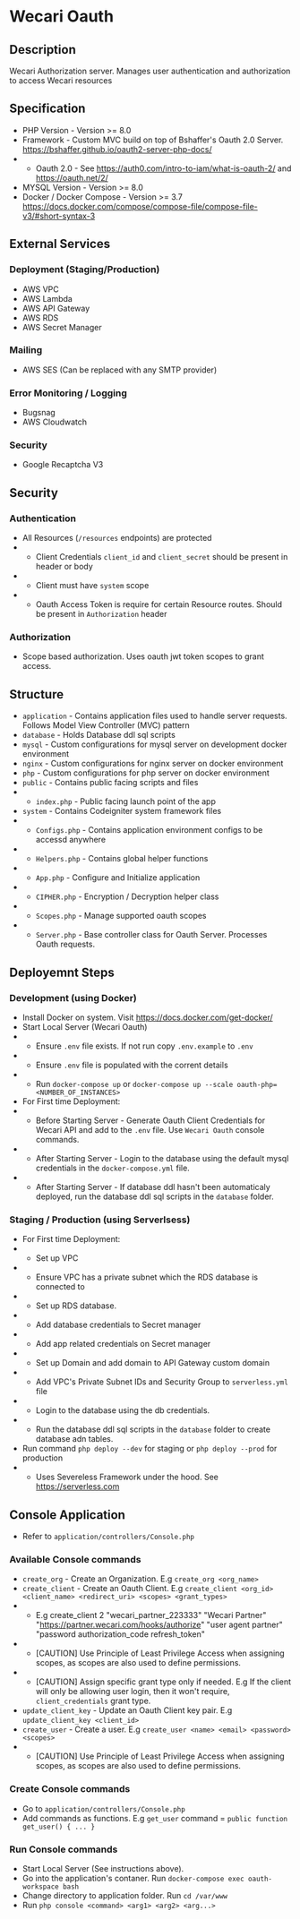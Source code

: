 # Wecari Oauth

## Description
Wecari Authorization server. Manages user authentication and authorization to access Wecari resources

## Specification
- PHP Version - Version >= 8.0
- Framework - Custom MVC build on top of Bshaffer's Oauth 2.0 Server. https://bshaffer.github.io/oauth2-server-php-docs/
- - Oauth 2.0 - See https://auth0.com/intro-to-iam/what-is-oauth-2/ and https://oauth.net/2/
- MYSQL Version - Version >=  8.0
- Docker / Docker Compose - Version >=  3.7 https://docs.docker.com/compose/compose-file/compose-file-v3/#short-syntax-3

## External Services
### Deployment (Staging/Production)
- AWS VPC
- AWS Lambda
- AWS API Gateway
- AWS RDS
- AWS Secret Manager
### Mailing
- AWS SES (Can be replaced with any SMTP provider)
### Error Monitoring / Logging
- Bugsnag
- AWS Cloudwatch
### Security
- Google Recaptcha V3

## Security
### Authentication
- All Resources (`/resources` endpoints) are protected
- - Client Credentials `client_id` and `client_secret` should be present in header or body
- - Client must have `system` scope
- - Oauth Access Token is require for certain Resource routes. Should be present in `Authorization` header
### Authorization 
- Scope based authorization. Uses oauth jwt token scopes to grant access.

## Structure
- `application` - Contains application files used to handle server requests. Follows Model View Controller (MVC) pattern
- `database` - Holds Database ddl sql scripts
- `mysql` - Custom configurations for mysql server on development docker environment
- `nginx` - Custom configurations for nginx server on docker environment
- `php` - Custom configurations for php server on docker environment
- `public` - Contains public facing scripts and files
- - `index.php` - Public facing launch point of the app
- `system` - Contains Codeigniter system framework files
- - `Configs.php` - Contains application environment configs to be accessd anywhere
- - `Helpers.php` - Contains global helper functions
- - `App.php` - Configure and Initialize application
- - `CIPHER.php` - Encryption / Decryption helper class
- - `Scopes.php` - Manage supported oauth scopes
- - `Server.php` - Base controller class for Oauth Server. Processes Oauth requests.

## Deployemnt Steps
### Development (using Docker)
- Install Docker on system. Visit https://docs.docker.com/get-docker/
- Start Local Server (Wecari Oauth)
- - Ensure `.env` file exists. If not run copy `.env.example` to `.env`
- - Ensure `.env` file is populated with the corrent details
- - Run `docker-compose up` or `docker-compose up --scale oauth-php=<NUMBER_OF_INSTANCES>`
- For First time Deployment:
- - Before Starting Server - Generate Oauth Client Credentials for Wecari API and add to the `.env` file. Use `Wecari Oauth` console commands.
- - After Starting Server - Login to the database using the default mysql credentials in the `docker-compose.yml` file.
- - After Starting Server - If database ddl hasn't been automaticaly deployed, run the database ddl sql scripts in the `database` folder.
### Staging / Production (using Serverlsess)
- For First time  Deployment:
- - Set up VPC 
- - Ensure VPC has a private subnet which the RDS database is connected to
- - Set up RDS database.
- - Add database credentials to Secret manager
- - Add app related credentials on Secret manager
- - Set up Domain and add domain to API Gateway custom domain
- - Add VPC's Private Subnet IDs and Security Group to `serverless.yml` file
- - Login to the database using the db credentials.
- - Run the database ddl sql scripts in the `database` folder to create database adn tables.
- Run command `php deploy --dev` for staging or `php deploy --prod` for production
- - Uses Severeless Framework under the hood. See https://serverless.com

## Console Application
- Refer to `application/controllers/Console.php`
### Available Console commands
- `create_org` - Create an Organization. E.g `create_org <org_name>`
- `create_client` - Create an Oauth Client. E.g `create_client <org_id> <client_name> <redirect_uri> <scopes> <grant_types>`
- - E.g create_client 2 "wecari_partner_223333" "Wecari Partner" "https://partner.wecari.com/hooks/authorize" "user agent partner" "password authorization_code refresh_token"
- - [CAUTION] Use Principle of Least Privilege Access when assigning scopes, as scopes are also used to define permissions.
- - [CAUTION] Assign specific grant type only if needed. E.g If the client will only be allowing user login, then it won't require, `client_credentials` grant type.
- `update_client_key` - Update an Oauth Client key pair. E.g `update_client_key <client_id>`
- `create_user` - Create a user. E.g `create_user <name> <email> <password> <scopes>`
- - [CAUTION] Use Principle of Least Privilege Access when assigning scopes, as scopes are also used to define permissions.
### Create Console commands
- Go to `application/controllers/Console.php`
- Add commands as functions. E.g `get_user` command = `public function get_user() { ... }`
### Run Console commands
- Start Local Server (See instructions above).
- Go into the application's contaner. Run `docker-compose exec oauth-workspace bash`
- Change directory to application folder. Run `cd /var/www`
- Run `php console <command> <arg1> <arg2> <arg...>`
